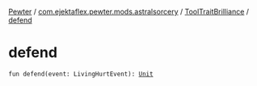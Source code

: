 [Pewter](../../index.md) / [com.ejektaflex.pewter.mods.astralsorcery](../index.md) / [ToolTraitBrilliance](index.md) / [defend](./defend.md)

# defend

`fun defend(event: LivingHurtEvent): `[`Unit`](https://kotlinlang.org/api/latest/jvm/stdlib/kotlin/-unit/index.html)